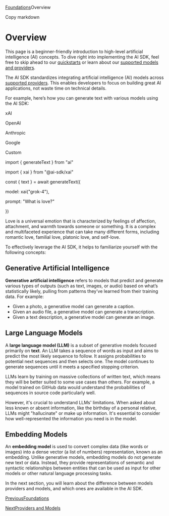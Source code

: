 [Foundations](/docs/foundations)Overview

Copy markdown

# Overview

This page is a beginner-friendly introduction to high-level artificial
intelligence (AI) concepts. To dive right into implementing the AI SDK, feel
free to skip ahead to our [quickstarts](/docs/getting-started) or learn about
our [supported models and providers](/docs/foundations/providers-and-models).

The AI SDK standardizes integrating artificial intelligence (AI) models across
[supported providers](/docs/foundations/providers-and-models). This enables
developers to focus on building great AI applications, not waste time on
technical details.

For example, here’s how you can generate text with various models using the AI
SDK:

xAI

OpenAI

Anthropic

Google

Custom

import { generateText } from "ai"

import { xai } from "@ai-sdk/xai"

const { text } = await generateText({

model: xai("grok-4"),

prompt: "What is love?"

})

Love is a universal emotion that is characterized by feelings of affection,
attachment, and warmth towards someone or something. It is a complex and
multifaceted experience that can take many different forms, including romantic
love, familial love, platonic love, and self-love.

To effectively leverage the AI SDK, it helps to familiarize yourself with the
following concepts:

## Generative Artificial Intelligence

**Generative artificial intelligence** refers to models that predict and
generate various types of outputs (such as text, images, or audio) based on
what’s statistically likely, pulling from patterns they’ve learned from their
training data. For example:

  * Given a photo, a generative model can generate a caption.
  * Given an audio file, a generative model can generate a transcription.
  * Given a text description, a generative model can generate an image.

## Large Language Models

A **large language model (LLM)** is a subset of generative models focused
primarily on **text**. An LLM takes a sequence of words as input and aims to
predict the most likely sequence to follow. It assigns probabilities to
potential next sequences and then selects one. The model continues to generate
sequences until it meets a specified stopping criterion.

LLMs learn by training on massive collections of written text, which means
they will be better suited to some use cases than others. For example, a model
trained on GitHub data would understand the probabilities of sequences in
source code particularly well.

However, it's crucial to understand LLMs' limitations. When asked about less
known or absent information, like the birthday of a personal relative, LLMs
might "hallucinate" or make up information. It's essential to consider how
well-represented the information you need is in the model.

## Embedding Models

An **embedding model** is used to convert complex data (like words or images)
into a dense vector (a list of numbers) representation, known as an embedding.
Unlike generative models, embedding models do not generate new text or data.
Instead, they provide representations of semantic and syntactic relationships
between entities that can be used as input for other models or other natural
language processing tasks.

In the next section, you will learn about the difference between models
providers and models, and which ones are available in the AI SDK.

[PreviousFoundations](/docs/foundations)

[NextProviders and Models](/docs/foundations/providers-and-models)

